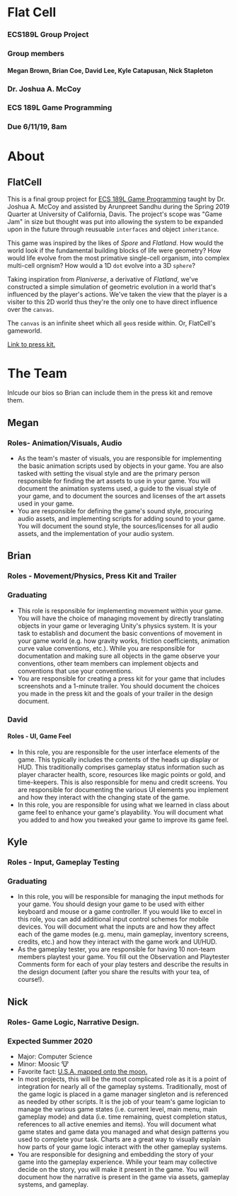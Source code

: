 # Flat Cell 
### ECS189L Group Project
### Group members 
#### Megan Brown, Brian Coe, David Lee, Kyle Catapusan, Nick Stapleton
### Dr. Joshua A. McCoy
### ECS 189L Game Programming
### Due 6/11/19, 8am

# About
## FlatCell
This is a final group project for [ECS 189L Game Programming](https://github.com/dr-jam/ECS189L/) taught by Dr. Joshua A. McCoy and
assisted by Arunpreet Sandhu during the Spring 2019 Quarter at University of California, Davis. The project's scope was "Game Jam" 
in size but thought was put into allowing the system to be expanded upon in the future through reusuable `interfaces` and
object `inheritance`. 

This game was inspired by the likes of *Spore* and *Flatland*. How would the world look if the fundamental building blocks of life were
geometry? How would life evolve from the most primative single-cell organism, into complex multi-cell orgnism? How would a 1D `dot`
evolve into a 3D `sphere`?

Taking inspiration from *Planiverse*, a derivative of *Flatland*, we've constructed a simple simulation of geometric evolution in 
a world that's influenced by the player's actions. We've taken the view that the player is a visiter to this 2D world thus they're
the only one to have direct influence over the `canvas`.

The `canvas` is an infinite sheet which all `geo`s reside within. Or, FlatCell's gameworld.

[Link to press kit.]()

# The Team
Inlcude our bios so Brian can include them in the press kit and remove them.

## Megan
### Roles- Animation/Visuals, Audio

* As the team's master of visuals, you are responsible for implementing the basic animation scripts used by objects in your game. You are also tasked with setting the visual style and are the primary person responsible for finding the art assets to use in your game. You will document the animation systems used, a guide to the visual style of your game, and to document the sources and licenses of the art assets used in your game.
* You are responsible for defining the game's sound style, procuring audio assets, and implementing scripts for adding sound to your game. You will document the sound style, the sources/licenses for all audio assets, and the implementation of your audio system.

## Brian
### Roles - Movement/Physics, Press Kit and Trailer
### Graduating

* This role is responsible for implementing movement within your game. You will have the choice of managing movement by directly translating objects in your game or leveraging Unity's physics system. It is your task to establish and document the basic conventions of movement in your game world (e.g. how gravity works, friction coefficients, animation curve value conventions, etc.). While you are responsible for documentation and making sure all objects in the game observe your conventions, other team members can implement objects and conventions that use your conventions.
* You are responsible for creating a press kit for your game that includes screenshots and a 1-minute trailer. You should document the choices you made in the press kit and the goals of your trailer in the design document.

### David
#### Roles - UI, Game Feel

* In this role, you are responsible for the user interface elements of the game. This typically includes the contents of the heads up display or HUD. This traditionally comprises gameplay status information such as player character health, score, resources like magic points or gold, and time-keepers. This is also responsible for menu and credit screens. You are responsible for documenting the various UI elements you implement and how they interact with the changing state of the game.
* In this role, you are responsible for using what we learned in class about game feel to enhance your game's playability. You will document what you added to and how you tweaked your game to improve its game feel.

## Kyle
### Roles - Input, Gameplay Testing
### Graduating

* In this role, you will be responsible for managing the input methods for your game. You should design your game to be used with either keyboard and mouse or a game controller. If you would like to excel in this role, you can add additional input control schemes for mobile devices. You will document what the inputs are and how they affect each of the game modes (e.g. menu, main gameplay, inventory screens, credits, etc.) and how they interact with the game work and UI/HUD.
* As the gameplay tester, you are responsible for having 10 non-team members playtest your game. You fill out the Observation and Playtester Comments form for each of your play testers and describe the results in the design document (after you share the results with your tea, of course!).

## Nick
### Roles- Game Logic, Narrative Design.
### Expected Summer 2020

* Major: Computer Science
* Minor: Moosic 🐮
* Favorite fact: [U.S.A. mapped onto the moon.](https://imgur.com/yl7v7Bd)
* In most projects, this will be the most complicated role as it is a point of integration for nearly all of the gameplay systems. Traditionally, most of the game logic is placed in a game manager singleton and is referenced as needed by other scripts. It is the job of your team's game logician to manage the various game states (i.e. current level, main menu, main gameplay mode) and data (i.e. time remaining, quest completion status, references to all active enemies and items). You will document what game states and game data you managed and what design patterns you used to complete your task. Charts are a great way to visually explain how parts of your game logic interact with the other gameplay systems.
* You are responsible for designing and embedding the story of your game into the gameplay experience. While your team may collective decide on the story, you will make it present in the game. You will document how the narrative is present in the game via assets, gameplay systems, and gameplay.

